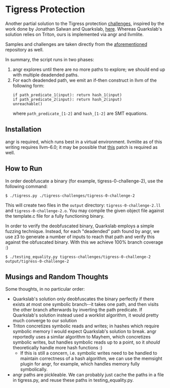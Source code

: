Tigress Protection
==================

Another partial solution to the Tigress protection [challenges][tigress], inspired by the
work done by Jonathan Salwan and Quarkslab, [here][Quarkslab]. Whereas Quarkslab's
solution relies on Triton, ours is implemented via angr and llvmlite.

Samples and challenges are taken directly from the [aforementioned][Quarkslab] repository
as well.

In summary, the script runs in two phases:

1. angr explores until there are no more paths to explore; we should end up with multiple
   deadended paths.
2. For each deadended path, we emit an if-then construct in llvm of the following form:
    ```
    if path_predicate_1(input): return hash_1(input)
    if path_predicate_2(input): return hash_2(input)
    unreachable()
    ```
    where `path_predicate_[1-2]` and `hash_[1-2]` are SMT equations.

## Installation

angr is required, which runs best in a virtual environment. llvmlite as of this writing
requires llvm-6.0; it may be possible that [this][llvmpatch] patch is required as well.

## How to Run

In order deobfuscate a binary (for example, tigress-0-challenge-2), use the following
command:

```
$ ./tigress.py ./tigress-challenges/tigress-0-challenge-2
```

This will create two files in the `output` directory: `tigress-0-challenge-2.ll` and
`tigress-0-challenge-2.o`. You may compile the given object file against the template.c
file for a fully functioning binary.

In order to verify the deobfuscated binary, Quarkslab employs a simple fuzzing technique.
Instead, for each "deadended" path found by angr, we use z3 to generate a number of inputs
to reach that path and verify this against the obfuscated binary. With this we achieve
100% branch coverage :)

```
$ ./testing_equality.py tigress-challenges/tigress-0-challenge-2 output/tigress-0-challenge-2
```

## Musings and Random Thoughts

Some thoughts, in no particular order:

- Quarkslab's solution only deobfuscates the binary perfectly if there exists at most one
  symbolic branch--it takes one path, and then visits the other branch afterwards by
  inverting the path predicate. If Quarkslab's solution instead used a worklist algorithm,
  it would pretty much converge to our solution
- Triton concretizes symbolic reads and writes; in hashes which require symbolic memory I
  would expect Quarkslab's solution to break. angr reportedly uses a similar algorithm to
  Mayhem, which concretizes symbolic writes, but handles symbolic reads up to a point, so
  it *should* theoretically handle more hash functions :)
    - If this is still a concern, i.e. symbolic writes need to be handled to maintain
      correctness of a hash algorithm, we can use the memsight plugin for angr, for
      example, which handles memory fully symbolically.
- angr paths are pickleable. We can probably just cache the paths in a file in tigress.py,
  and reuse these paths in testing\_equality.py.

[tigress]: tigress.cs.arizona.edu
[Quarkslab]: https://github.com/JonathanSalwan/Tigress_protection
[llvmpatch]: https://github.com/numba/llvmlite/blob/master/conda-recipes/0001-Transforms-Add-missing-header-for-InstructionCombini.patch
